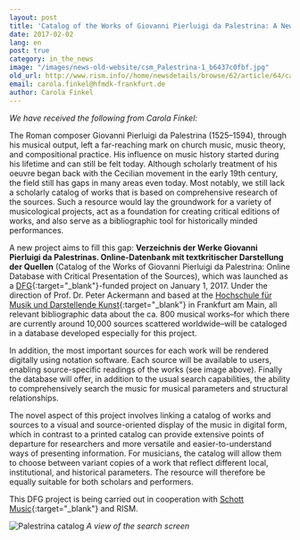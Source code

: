 ```yaml
---
layout: post
title: 'Catalog of the Works of Giovanni Pierluigi da Palestrina: A New Project'
date: 2017-02-02
lang: en
post: true
category: in_the_news
image: "/images/news-old-website/csm_Palestrina-1_b6437c0fbf.jpg"
old_url: http://www.rism.info//home/newsdetails/browse/62/article/64/catalog-of-the-works-of-giovanni-pierluigi-da-palestrina-a-new-project.html
email: carola.finkel@hfmdk-frankfurt.de
author: Carola Finkel
---
```


_We have received the following from Carola Finkel:_

The Roman composer Giovanni Pierluigi da Palestrina (1525–1594), through his musical output, left a far-reaching mark on church music, music theory, and compositional practice. His influence on music history started during his lifetime and can still be felt today. Although scholarly treatment of his oeuvre began back with the Cecilian movement in the early 19th century, the field still has gaps in many areas even today. Most notably, we still lack a scholarly catalog of works that is based on comprehensive research of the sources. Such a resource would lay the groundwork for a variety of musicological projects, act as a foundation for creating critical editions of works, and also serve as a bibliographic tool for historically minded performances.

A new project aims to fill this gap: **Verzeichnis der Werke Giovanni Pierluigi da Palestrinas. Online-Datenbank mit textkritischer Darstellung der Quellen** (Catalog of the Works of Giovanni Pierluigi da Palestrina: Online Database with Critical Presentation of the Sources), which was launched as a [DFG](http://www.dfg.de/){:target="_blank"}-funded project on January 1, 2017. Under the direction of Prof. Dr. Peter Ackermann and based at the [Hochschule für Musik und Darstellende Kunst](http://www.hfmdk-frankfurt.info/index.php?id=467){:target="_blank"} in Frankfurt am Main, all relevant bibliographic data about the ca. 800 musical works–for which there are currently around 10,000 sources scattered worldwide–will be cataloged in a database developed especially for this project.

In addition, the most important sources for each work will be rendered digitally using notation software. Each source will be available to users, enabling source-specific readings of the works (see image above). Finally the database will offer, in addition to the usual search capabilities, the ability to comprehensively search the music for musical parameters and structural relationships.

The novel aspect of this project involves linking a catalog of works and sources to a visual and source-oriented display of the music in digital form, which in contrast to a printed catalog can provide extensive points of departure for researchers and more versatile and easier-to-understand ways of presenting information. For musicians, the catalog will allow them to choose between variant copies of a work that reflect different local, institutional, and historical parameters. The resource will therefore be equally suitable for both scholars and performers.

This DFG project is being carried out in cooperation with [Schott Music](https://de.schott-music.com/){:target="_blank"} and RISM.


![Palestrina catalog](http://rism.info/resources-old-website/news/Palestrina-2.jpg)
_A view of the search screen_

